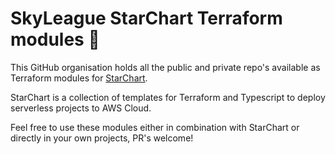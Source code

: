 # SkyLeague StarChart Terraform modules 🥳

This GitHub organisation holds all the public and private repo's available as Terraform modules for [StarChart](https://github.com/skyleague/starchart).

StarChart is a collection of templates for Terraform and Typescript to deploy serverless projects to AWS Cloud.

Feel free to use these modules either in combination with StarChart or directly in your own projects, PR's welcome!
